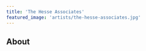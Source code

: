 ```yaml
---
title: 'The Hesse Associates'
featured_image: 'artists/the-hesse-associates.jpg'
---
```


## About


